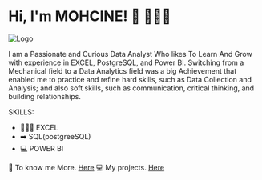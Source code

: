 
# Hi, I'm MOHCINE! 👋 👨🏼‍💻


![Logo](https://iili.io/HCmJZ79.png)


I am a Passionate and Curious Data Analyst Who likes To Learn And Grow with experience in EXCEL, PostgreSQL, and Power BI.
Switching from a Mechanical field to a Data Analytics field was a big Achievement that enabled me to practice and refine hard skills, such as Data Collection and Analysis; and also soft skills, such as communication, critical thinking, and building relationships.


SKILLS:

- 👨🏼‍💻 EXCEL 
- ➡️  SQL(postgreeSQL)
- 💻  POWER BI

 💬 To know me More. [Here](https://www.linkedin.com/in/mohcineyassifi/)
 💻 My projects. [Here](https://github.com/myassifi?tab=repositories)
